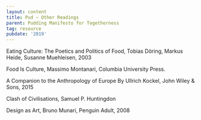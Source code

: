 ```yaml
---
layout: content
title: Pud ~ Other Readings
parent: Pudding Manifesto for Togetherness
tag: resource
pubdate: '2019'
---
```

Eating Culture: The Poetics and Politics of Food, Tobias Döring, Markus Heide, Susanne Muehleisen, 2003

Food Is Culture, Massimo Montanari, Columbia University Press.

A Companion to the Anthropology of Europe By Ullrich Kockel, John Wiley & Sons, 2015

Clash of Civilisations, Samuel P. Huntingdon

Design as Art, Bruno Munari, Penguin Adult, 2008
